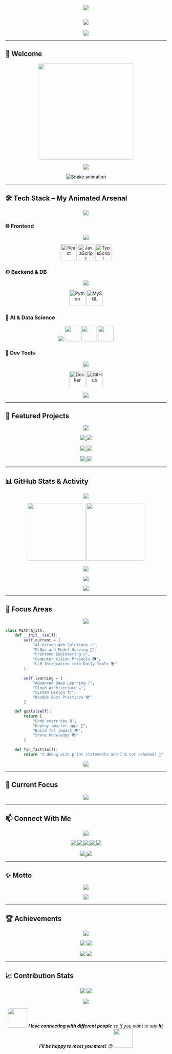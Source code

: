 <!-- Profile Header with Wave -->
<p align="center">
  <img src="https://capsule-render.vercel.app/api?type=waving&color=gradient&customColorList=6,11,20&height=250&section=header&text=Mithrajith%20K%20S%20👨‍💻&fontSize=45&fontColor=ffffff&animation=fadeIn" />
</p>

<!-- Animated Title and Role -->
<h2 align="center">
  <img src="https://readme-typing-svg.demolab.com?font=Fira+Code&size=25&duration=3000&pause=800&color=F97316&center=true&vCenter=true&width=650&lines=Full-stack+Engineer+🚀;AI+Developer+🤖;ML+Explorer+🧠;Creative+Problem+Solver+🛠️;Crafting+Intelligent+User+Experiences+🎨;Building+Tomorrow's+Tech+Today+⚡;Turning+Ideas+Into+Reality+💡" />
</h2>

<!-- Animated Divider -->
<p align="center">
  <img src="https://user-images.githubusercontent.com/73097560/115834477-dbab4500-a447-11eb-908a-139a6edaec5c.gif" />
</p>

---

## 👋 Welcome

<p align="center">
  <img src="https://media.giphy.com/media/3o7aD2saalBwwftBIY/giphy.gif" width="300" />
</p>

<!-- Animated About Me -->
<div align="center">
  <img src="https://readme-typing-svg.demolab.com?font=Fira+Code&size=18&duration=2000&pause=1000&color=00C9A7&center=true&vCenter=true&width=800&lines=🔭+Working+on+AI-powered+Web+Apps;🧠+Love+mixing+Logic+%2B+Design;🌱+Currently+learning+MLOps%2C+LLM+fine-tuning;💬+Ask+me+about+Python%2C+React%2C+AI%2C+to+Startup+Ideas;📍+From+Trichy%2C+India" />
</div>

<!-- Snake Animation -->
<p align="center">
  <img src="https://github.com/mithrajith/mithrajith/blob/output/github-contribution-grid-snake.svg" alt="Snake animation" />
</p>

---

## 🛠️ Tech Stack – My Animated Arsenal

<!-- Animated Tech Stack Title -->
<div align="center">
  <img src="https://readme-typing-svg.demolab.com?font=Fira+Code&size=20&duration=2000&pause=1000&color=FF6B6B&center=true&vCenter=true&width=400&lines=Technologies+I+Work+With" />
</div>

### 🌐 Frontend
<p align="center">
  <img src="https://skillicons.dev/icons?i=react,tailwind,js,html,css,ts&theme=dark" />
</p>

<p align="center">
  <img src="https://techstack-generator.vercel.app/react-icon.svg" alt="React" width="50" height="50" />
  <img src="https://techstack-generator.vercel.app/js-icon.svg" alt="JavaScript" width="50" height="50" />
  <img src="https://techstack-generator.vercel.app/ts-icon.svg" alt="TypeScript" width="50" height="50" />
</p>

### ⚙️ Backend & DB
<p align="center">
  <img src="https://skillicons.dev/icons?i=python,flask,fastapi,mongodb,postgresql&theme=dark" />
</p>

<p align="center">
  <img src="https://techstack-generator.vercel.app/python-icon.svg" alt="Python" width="50" height="50" />
  <img src="https://techstack-generator.vercel.app/mysql-icon.svg" alt="MySQL" width="50" height="50" />
</p>

### 🧠 AI & Data Science
<p align="center">
  <img src="https://skillicons.dev/icons?i=tensorflow,pytorch&theme=dark" />
  <img src="https://cdn.jsdelivr.net/gh/devicons/devicon/icons/numpy/numpy-original.svg" width="48" height="48" />
  <img src="https://cdn.jsdelivr.net/gh/devicons/devicon/icons/pandas/pandas-original.svg" width="48" height="48" />
  <img src="https://cdn.jsdelivr.net/gh/devicons/devicon/icons/opencv/opencv-original.svg" width="48" height="48" />
</p>

### 🧰 Dev Tools
<p align="center">
  <img src="https://skillicons.dev/icons?i=docker,git,linux,vscode,jupyter&theme=dark" />
</p>

<p align="center">
  <img src="https://techstack-generator.vercel.app/docker-icon.svg" alt="Docker" width="50" height="50" />
  <img src="https://techstack-generator.vercel.app/github-icon.svg" alt="GitHub" width="50" height="50" />
</p>

<!-- Animated Divider -->
<p align="center">
  <img src="https://user-images.githubusercontent.com/73097560/115834477-dbab4500-a447-11eb-908a-139a6edaec5c.gif" />
</p>

---

## 🚀 Featured Projects

<!-- Animated Projects Title -->
<div align="center">
  <img src="https://readme-typing-svg.demolab.com?font=Fira+Code&size=20&duration=2000&pause=1000&color=4ECDC4&center=true&vCenter=true&width=400&lines=My+Latest+Projects" />
</div>

<p align="center"> 
  <a href="https://github.com/mithrajith/Neo-budget-manager">
    <img src="https://github-readme-stats.vercel.app/api/pin/?username=mithrajith&repo=Neo-budget-manager&theme=radical&hide_border=true&show_owner=true" />
  </a> 
  <a href="https://github.com/mithrajith/AI_music_player">
    <img src="https://github-readme-stats.vercel.app/api/pin/?username=mithrajith&repo=AI_music_player&theme=radical&hide_border=true&show_owner=true" />
  </a>
</p>

<p align="center"> 
  <a href="https://github.com/mithrajith/slap">
    <img src="https://github-readme-stats.vercel.app/api/pin/?username=mithrajith&repo=slap&theme=radical&hide_border=true&show_owner=true" />
  </a>
  <a href="https://github.com/mithrajith/image_captioning">
    <img src="https://github-readme-stats.vercel.app/api/pin/?username=mithrajith&repo=image_captioning&theme=radical&hide_border=true&show_owner=true" />
  </a>
</p>

<p align="center"> 
  <a href="https://github.com/mithrajith/campus-compass">
    <img src="https://github-readme-stats.vercel.app/api/pin/?username=mithrajith&repo=campus-compass&theme=radical&hide_border=true&show_owner=true" />
  </a>
  <a href="https://github.com/mithrajith/Facial-recognition-code">
    <img src="https://github-readme-stats.vercel.app/api/pin/?username=mithrajith&repo=Facial-recognition-code&theme=radical&hide_border=true&show_owner=true" />
  </a>
</p>

---

## 📊 GitHub Stats & Activity

<!-- Animated Stats Title -->
<div align="center">
  <img src="https://readme-typing-svg.demolab.com?font=Fira+Code&size=20&duration=2000&pause=1000&color=FFD93D&center=true&vCenter=true&width=400&lines=GitHub+Analytics" />
</div>

<p align="center">
  <img src="https://github-readme-stats.vercel.app/api?username=mithrajith&show_icons=true&theme=tokyonight&hide_border=true&count_private=true&include_all_commits=true&custom_title=My%20GitHub%20Stats" height="180px"/>
  <img src="https://github-readme-streak-stats.herokuapp.com/?user=mithrajith&theme=tokyonight&hide_border=true" height="180px"/>
</p>

<p align="center">
  <img src="https://github-readme-stats.vercel.app/api/top-langs/?username=mithrajith&theme=tokyonight&hide_border=true&layout=compact&langs_count=8" />
</p>

<p align="center">
  <img src="https://github-readme-activity-graph.vercel.app/graph?username=mithrajith&theme=react-dark&hide_border=true&area=true&custom_title=Contribution%20Graph" />
</p>

<!-- GitHub Trophies -->
<p align="center">
  <img src="https://github-profile-trophy.vercel.app/?username=mithrajith&theme=radical&no-frame=true&row=1&column=7" />
</p>

---

## 🧠 Focus Areas

<!-- Animated Code Block -->
<div align="center">
  <img src="https://readme-typing-svg.demolab.com?font=Fira+Code&size=18&duration=2000&pause=1000&color=A8E6CF&center=true&vCenter=true&width=600&lines=class+Mithrajith%3A;++++def+__init__(self)%3A;++++++++self.passion+%3D+%22AI+%26+Web+Development%22;++++def+code(self)%3A;++++++++return+%22Building+the+future%22" />
</div>

```python
class Mithrajith:
    def __init__(self):
        self.current = [
            "AI-driven Web Solutions 💡",
            "MLOps and Model Serving 🚀",
            "Frontend Engineering 🎨",
            "Computer Vision Projects 📷",
            "LLM Integration into Daily Tools 📚"
        ]
        
        self.learning = [
            "Advanced Deep Learning 🧠",
            "Cloud Architecture ☁️",
            "System Design 🏗️",
            "DevOps Best Practices 🛠️"
        ]

    def goals(self):
        return [
            "Code every day ⏳",
            "Deploy smarter apps 💭",
            "Build for impact 🌍",
            "Share knowledge 📚"
        ]
        
    def fun_fact(self):
        return "I debug with print statements and I'm not ashamed! 🐛"
```

<!-- Animated Divider -->
<p align="center">
  <img src="https://user-images.githubusercontent.com/73097560/115834477-dbab4500-a447-11eb-908a-139a6edaec5c.gif" />
</p>

---

## 🎯 Current Focus

<p align="center">
  <img src="https://readme-typing-svg.demolab.com?font=Fira+Code&size=16&duration=2000&pause=1000&color=FF6B6B&center=true&vCenter=true&width=800&lines=🤖+Building+AI+applications+that+solve+real+problems;🌱+Contributing+to+open-source+projects;📊+Learning+advanced+ML+techniques;🚀+Exploring+cutting-edge+technologies" />
</p>

---

## 📫 Connect With Me

<!-- Animated Connect Title -->
<div align="center">
  <img src="https://readme-typing-svg.demolab.com?font=Fira+Code&size=20&duration=2000&pause=1000&color=9B59B6&center=true&vCenter=true&width=400&lines=Let's+Connect!" />
</div>

<p align="center">
  <a href="mailto:mithrajith46@gmail.com">
    <img src="https://img.shields.io/badge/Gmail-D14836?style=for-the-badge&logo=gmail&logoColor=white" />
  </a>
  <a href="https://linkedin.com/in/mithrajithks046">
    <img src="https://img.shields.io/badge/LinkedIn-0077B5?style=for-the-badge&logo=linkedin&logoColor=white" />
  </a>
  <a href="https://melodious-cuchufli-1275f6.netlify.app/">
    <img src="https://img.shields.io/badge/Portfolio-FF5722?style=for-the-badge&logo=firefox-browser&logoColor=white" />
  </a>
  <a href="https://www.kaggle.com/mithun46">
    <img src="https://img.shields.io/badge/Kaggle-20BEFF?style=for-the-badge&logo=kaggle&logoColor=white" />
  </a>
  <a href="https://x.com/Mithrajith01">
    <img src="https://img.shields.io/badge/Twitter-1DA1F2?style=for-the-badge&logo=twitter&logoColor=white" />
  </a>
</p>

<!-- Animated Social Media Icons -->
<p align="center">
  <a href="https://github.com/mithrajith">
    <img src="https://img.shields.io/github/followers/mithrajith?label=Follow&style=social" />
  </a>
  <a href="https://github.com/mithrajith">
    <img src="https://img.shields.io/github/stars/mithrajith?label=Stars&style=social" />
  </a>
</p>

---

## ✨ Motto

<p align="center">
  <img src="https://quotes-github-readme.vercel.app/api?type=horizontal&theme=dark" />
</p>

<!-- Animated Motto -->
<div align="center">
  <img src="https://readme-typing-svg.demolab.com?font=Fira+Code&size=16&duration=3000&pause=1000&color=00C9A7&center=true&vCenter=true&width=600&lines=💻+Code+is+poetry+written+in+logic;🚀+Innovation+happens+at+the+intersection+of+curiosity;🌟+Every+bug+is+a+feature+waiting+to+be+discovered;🎯+Building+solutions+that+make+a+difference" />
</div>

---

## 🏆 Achievements

<p align="center">
  <img src="https://github-profile-summary-cards.vercel.app/api/cards/profile-details?username=mithrajith&theme=radical" />
</p>

<p align="center">
  <img src="https://github-profile-summary-cards.vercel.app/api/cards/repos-per-language?username=mithrajith&theme=radical" />
  <img src="https://github-profile-summary-cards.vercel.app/api/cards/most-commit-language?username=mithrajith&theme=radical" />
</p>

<p align="center">
  <img src="https://github-profile-summary-cards.vercel.app/api/cards/stats?username=mithrajith&theme=radical" />
  <img src="https://github-profile-summary-cards.vercel.app/api/cards/productive-time?username=mithrajith&theme=radical" />
</p>

---

## 📈 Contribution Stats

<p align="center">
  <img src="https://komarev.com/ghpvc/?username=mithrajith&color=00C9A7&style=for-the-badge&label=Profile+Views" />
  <img src="https://img.shields.io/github/followers/mithrajith?label=Followers&style=for-the-badge&color=blue" />
</p>

<!-- Animated Wave Footer -->
<p align="center">
  <img src="https://capsule-render.vercel.app/api?type=waving&color=gradient&customColorList=6,11,20&height=120&section=footer&animation=fadeIn" />
</p>

<!-- Fun Animated GIF -->
<p align="center">
  <img src="https://media.giphy.com/media/LnQjpWaON8nhr21vNW/giphy.gif" width="60">
  <em><b>I love connecting with different people</b> so if you want to say <b>hi, I'll be happy to meet you more!</b> 😊</em>
  <img src="https://media.giphy.com/media/LnQjpWaON8nhr21vNW/giphy.gif" width="60">
</p>
